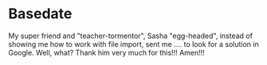 # Basedate
My super friend and "teacher-tormentor", Sasha "egg-headed", instead of showing me how to work with file import, sent me .... to look for a solution in Google. Well, what? Thank him very much for this!!! Amen!!!
